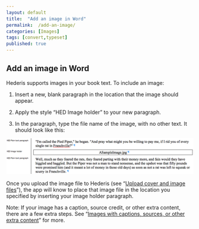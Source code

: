 ```yaml
---
layout: default
title:  "Add an image in Word"
permalink:  /add-an-image/
categories: [Images]
tags: [convert,typeset]
published: true
---
```


<section data-type="chapter" class="hsecchapter" data-hederis-type="hsecchapter" id="add-an-image" data-pi-attrs="id: add-an-image; data-tags: convert,typeset;" role="doc-chapter" data-tags="convert,typeset" data-author-name=" " data-book-title=" " title="Add an image in Word"><h1 data-hederis-type="hblkchaptitle" class="hblkchaptitle" id="pWv4sGdcL">Add an image in Word</h1><p class="hblkp" data-hederis-type="hblkp" id="pqYwpAdFv">Hederis supports images in your book text. To include an image:</p><ol class="hwprnumlist" data-hederis-type="hwprnumlist" id="pVkJQnW7z"><li class="hblkoli" data-hederis-type="hblkoli" id="liFneksBRN"><p class="hblkoli" data-hederis-type="hblklip" id="pcbBUVLwx">Insert a new, blank paragraph in the location that the image should appear.</p></li><li class="hblkoli" data-hederis-type="hblkoli" id="liP6bH4alW"><p class="hblkoli" data-hederis-type="hblklip" id="pRaAMkhV4">Apply the style &#8220;HED Image holder&#8221; to your new paragraph.</p></li><li class="hblkoli" data-hederis-type="hblkoli" id="liZBCNVH3X"><p class="hblkoli" data-hederis-type="hblklip" id="piuBLcuNS">In the paragraph, type the file name of the image, with no other text. It should look like this:</p></li></ol><img data-hederis-type="hblkimg" class="hblkimg" id="pC55t6V77" src="/images/image_1.png" data-img-src="image_1.png"/><p class="hblkp" data-hederis-type="hblkp" id="p69sItIXT">Once you upload the image file to Hederis (see &#8220;<a href="{% post_url 2020-08-25-52-Uploadacoverfile %}" data-hederis-type="hspana" id="pjmVM55Bo"><span class="Hyperlink" data-hederis-type="hspnspan" id="p8UfQBGQ5">Upload cover and image files</span></a>&#8221;), the app will know to place that image file in the location you specified by inserting your image holder paragraph.</p><p class="hblkp" data-hederis-type="hblkp" id="pALSOGw2V">Note: If your image has a caption, source credit, or other extra content, there are a few extra steps. See &#8220;<a href="{% post_url 2020-08-25-51-Imageswithcaptionssourcesorotherextracontent %}" data-hederis-type="hspana" id="puTWapdiL"><span class="Hyperlink" data-hederis-type="hspnspan" id="pSy1eCGU8">Images with captions, sources, or other extra content</span></a>&#8221; for more.</p></section>